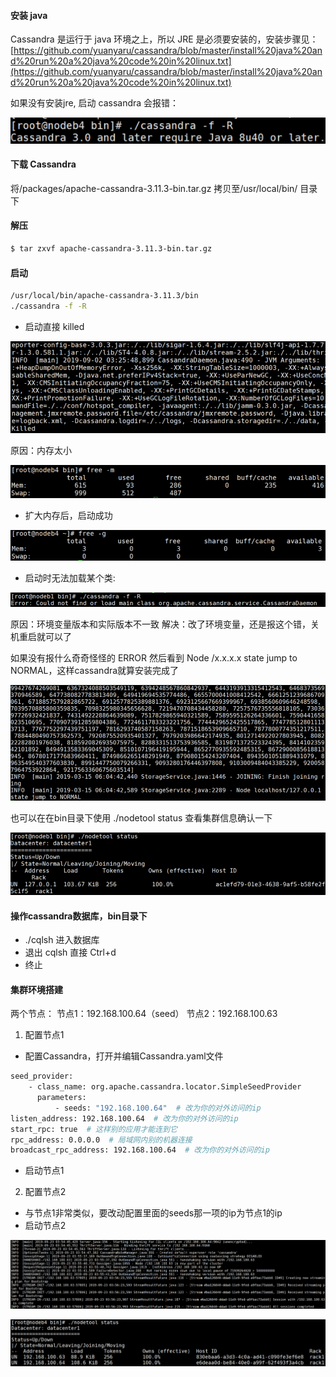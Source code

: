 #### 安装 java
Cassandra 是运行于 java 环境之上，所以 JRE 是必须要安装的，安装步骤见：
[https://github.com/yuanyaru/cassandra/blob/master/install%20java%20and%20run%20a%20java%20code%20in%20linux.txt](https://github.com/yuanyaru/cassandra/blob/master/install%20java%20and%20run%20a%20java%20code%20in%20linux.txt)

如果没有安装jre, 启动 cassandra 会报错：

![image](https://github.com/yuanyaru/cassandra/blob/master/images/jre.jpg)

#### 下载 Cassandra
将/packages/apache-cassandra-3.11.3-bin.tar.gz 拷贝至/usr/local/bin/ 目录下

#### 解压
``` bash
$ tar zxvf apache-cassandra-3.11.3-bin.tar.gz
```

#### 启动
``` bash
/usr/local/bin/apache-cassandra-3.11.3/bin
./cassandra -f -R
```

* 启动直接 killed

![image](https://github.com/yuanyaru/cassandra/blob/master/images/killed.jpg)

原因：内存太小

![image](https://github.com/yuanyaru/cassandra/blob/master/images/memory-small.jpg)

* 扩大内存后，启动成功

![image](https://github.com/yuanyaru/cassandra/blob/master/images/memory-big.jpg)

* 启动时无法加载某个类:

![image](https://github.com/yuanyaru/cassandra/blob/master/images/cannot-load-class.png)

原因：环境变量版本和实际版本不一致
解决：改了环境变量，还是报这个错，关机重启就可以了

如果没有报什么奇奇怪怪的 ERROR 然后看到 Node /x.x.x.x state jump to NORMAL，这样cassandra就算安装完成了

![image](https://github.com/yuanyaru/cassandra/blob/master/images/start-success.png)

也可以在在bin目录下使用 ./nodetool status 查看集群信息确认一下

![image](https://github.com/yuanyaru/cassandra/blob/master/images/check.png)

#### 操作cassandra数据库，bin目录下
* ./cqlsh 进入数据库
* 退出 cqlsh 直接 Ctrl+d
* 终止 

#### 集群环境搭建
两个节点：
节点1：192.168.100.64（seed）
节点2：192.168.100.63
1. 配置节点1
* 配置Cassandra，打开并编辑Cassandra.yaml文件
``` bash
seed_provider:
    - class_name: org.apache.cassandra.locator.SimpleSeedProvider
      parameters:
          - seeds: "192.168.100.64"  # 改为你的对外访问的ip
listen_address: 192.168.100.64  # 改为你的对外访问的ip
start_rpc: true  # 这样别的应用才能连到它
rpc_address: 0.0.0.0  # 局域网内别的机器连接
broadcast_rpc_address: 192.168.100.64  # 改为你的对外访问的ip
```
* 启动节点1
2. 配置节点2
* 与节点1非常类似，要改动配置里面的seeds那一项的ip为节点1的ip
* 启动节点2

![image](https://github.com/yuanyaru/cassandra/blob/master/images/2start.png)

![image](https://github.com/yuanyaru/cassandra/blob/master/images/2check.png)